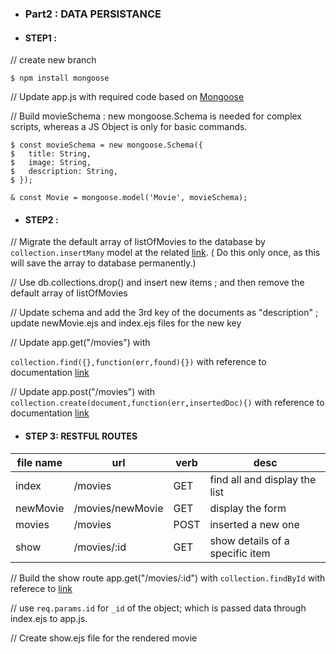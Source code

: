 
* ### Part2 : DATA PERSISTANCE

 * #### STEP1 :

  // create new branch

  ```
  $ npm install mongoose
  ```

  // Update app.js with required code based on [Mongoose](https://mongoosejs.com/)

  // Build movieSchema : new mongoose.Schema is needed for complex scripts, whereas a JS Object is only for basic commands.

  ```
  $ const movieSchema = new mongoose.Schema({
  $   title: String,
  $   image: String,
  $   description: String,
  $ });

  & const Movie = mongoose.model('Movie', movieSchema);

  ```

   * #### STEP2 :

  // Migrate the default array of listOfMovies to the database by ` collection.insertMany` model at the related [link](https://mongoosejs.com/docs/api/model.html#model_Model.insertMany). ( Do this only once, as this will save the array to database permanently.)

  // Use db.collections.drop() and insert new items ; and then remove the default array of listOfMovies

  // Update schema and add the 3rd key of the documents as "description" ; update newMovie.ejs and index.ejs files for the new key

  // Update app.get("/movies") with

   `collection.find({},function(err,found){})` with reference to documentation [link](https://mongoosejs.com/docs/api/model.html#model_Model.find)

  // Update app.post("/movies") with `collection.create(document,function(err,insertedDoc){)` with reference to documentation [link](https://mongoosejs.com/docs/api/model.html#model_Model.create)

   * #### STEP 3: RESTFUL ROUTES

  | file name   | url             | verb | desc                            |
  |--------|-----------------|------|---------------------------------|
  | index  | /movies         | GET  | find all and display the list   |
  | newMovie   | /movies/newMovie| GET  | display the form                |
  | movies | /movies         | POST | inserted a new one              |
  | show   | /movies/:id     | GET  | show details of a specific item |

  // Build the show route app.get("/movies/:id") with  `collection.findById` with referece to [link](https://mongoosejs.com/docs/api/model.html#model_Model.findById)

  // use `req.params.id` for `_id` of the object; which is passed data through index.ejs to app.js.

  // Create show.ejs file for the rendered movie
